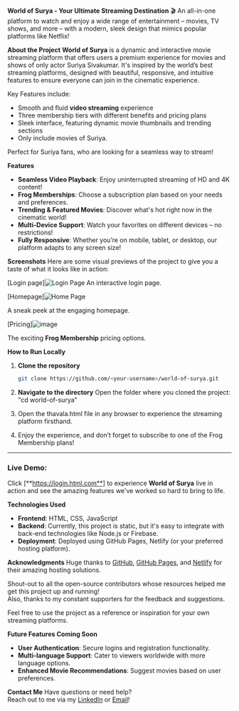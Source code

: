 **World of Surya - Your Ultimate Streaming Destination** 🎬
An all-in-one platform to watch and enjoy a wide range of entertainment – movies, TV shows, and more – with a modern, sleek design that mimics popular platforms like Netflix!

 **About the Project**
**World of Surya** is a dynamic and interactive movie streaming platform that offers users a premium experience for movies and shows of only actor Suriya Sivakumar. It's inspired by the world’s best streaming platforms, designed with beautiful, responsive, and intuitive features to ensure everyone can join in the cinematic experience.

Key Features include:
- Smooth and fluid **video streaming** experience
- Three membership tiers with different benefits and pricing plans
- Sleek interface, featuring dynamic movie thumbnails and trending sections
- Only include movies of Suriya.

Perfect for Suriya fans, who are looking for a seamless way to stream!

**Features**
- **Seamless Video Playback**: Enjoy uninterrupted streaming of HD and 4K content!
- **Frog Memberships**: Choose a subscription plan based on your needs and preferences. 
- **Trending & Featured Movies**: Discover what's hot right now in the cinematic world!
- **Multi-Device Support**: Watch your favorites on different devices – no restrictions!
- **Fully Responsive**: Whether you’re on mobile, tablet, or desktop, our platform adapts to any screen size!

**Screenshots**
Here are some visual previews of the project to give you a taste of what it looks like in action:

[Login page]![Login Page](https://github.com/user-attachments/assets/b2d856ac-4933-4f3b-b1b9-7d2809948c18)
An interactive login page.

[Homepage]![Home Page](https://github.com/user-attachments/assets/934c9007-abac-41d6-b7c9-5ed593fd2946)
  
A sneak peek at the engaging homepage.


[Pricing]![image](https://github.com/user-attachments/assets/795a7499-3ce1-43c2-8c4e-c472f6b7e0b9)

  
The exciting **Frog Membership** pricing options.

**How to Run Locally**
1. **Clone the repository**  
   ```bash
   git clone https://github.com/<your-username>/world-of-surya.git

2. **Navigate to the directory**
Open the folder where you cloned the project:
  "cd world-of-surya"

3. Open the thavala.html file in any browser to experience the streaming platform firsthand.

4. Enjoy the experience, and don’t forget to subscribe to one of the Frog Membership plans!


---

### **Live Demo:**
Click [**https://login.html.com**] to experience **World of Surya** live in action and see the amazing features we've worked so hard to bring to life.

**Technologies Used**
- **Frontend**: HTML, CSS, JavaScript
- **Backend**: Currently, this project is static, but it's easy to integrate with back-end technologies like Node.js or Firebase.
- **Deployment**: Deployed using GitHub Pages, Netlify (or your preferred hosting platform).

**Acknowledgments**
Huge thanks to [GitHub](https://github.com), [GitHub Pages](https://pages.github.com/), and [Netlify](https://www.netlify.com/) for their amazing hosting solutions.

Shout-out to all the open-source contributors whose resources helped me get this project up and running!  
Also, thanks to my constant supporters for the feedback and suggestions.

Feel free to use the project as a reference or inspiration for your own streaming platforms.

**Future Features Coming Soon**
- **User Authentication**: Secure logins and registration functionality.
- **Multi-language Support**: Cater to viewers worldwide with more language options.
- **Enhanced Movie Recommendations**: Suggest movies based on user preferences.

**Contact Me**
Have questions or need help?  
Reach out to me via my [LinkedIn](www.linkedin.com/in/ashwin-a-a-profile) or [Email](ashwinaa2005@gmail.com)!
